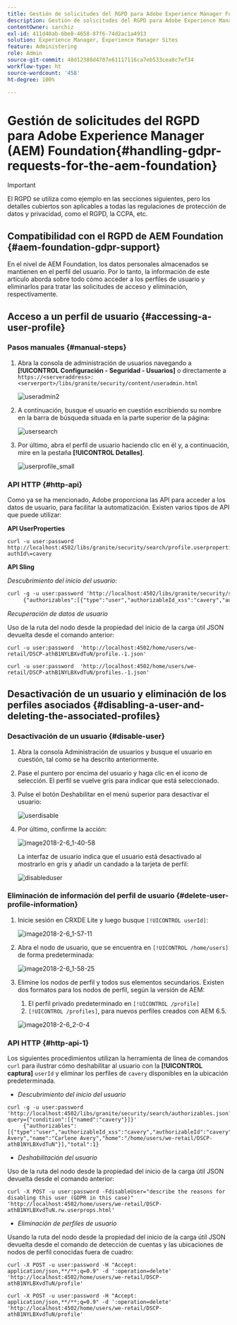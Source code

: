 ```yaml
---
title: Gestión de solicitudes del RGPD para Adobe Experience Manager Foundation
description: Gestión de solicitudes del RGPD para Adobe Experience Manager Foundation
contentOwner: sarchiz
exl-id: 411d40ab-6be8-4658-87f6-74d2ac1a4913
solution: Experience Manager, Experience Manager Sites
feature: Administering
role: Admin
source-git-commit: 48d12388d4707e61117116ca7eb533cea8c7ef34
workflow-type: ht
source-wordcount: '458'
ht-degree: 100%

---
```


# Gestión de solicitudes del RGPD para Adobe Experience Manager (AEM) Foundation{#handling-gdpr-requests-for-the-aem-foundation}

>[!IMPORTANT]
>
>El RGPD se utiliza como ejemplo en las secciones siguientes, pero los detalles cubiertos son aplicables a todas las regulaciones de protección de datos y privacidad, como el RGPD, la CCPA, etc.

## Compatibilidad con el RGPD de AEM Foundation {#aem-foundation-gdpr-support}

En el nivel de AEM Foundation, los datos personales almacenados se mantienen en el perfil del usuario. Por lo tanto, la información de este artículo aborda sobre todo cómo acceder a los perfiles de usuario y eliminarlos para tratar las solicitudes de acceso y eliminación, respectivamente.

## Acceso a un perfil de usuario {#accessing-a-user-profile}

### Pasos manuales {#manual-steps}

1. Abra la consola de administración de usuarios navegando a **[!UICONTROL Configuración - Seguridad - Usuarios]** o directamente a `https://<serveraddress>:<serverport>/libs/granite/security/content/useradmin.html`

   ![useradmin2](assets/useradmin2.png)

1. A continuación, busque el usuario en cuestión escribiendo su nombre en la barra de búsqueda situada en la parte superior de la página:

   ![usersearch](assets/usersearch.png)

1. Por último, abra el perfil de usuario haciendo clic en él y, a continuación, mire en la pestaña **[!UICONTROL Detalles]**.

   ![userprofile_small](assets/userprofile_small.png)

### API HTTP {#http-api}

Como ya se ha mencionado, Adobe proporciona las API para acceder a los datos de usuario, para facilitar la automatización. Existen varios tipos de API que puede utilizar:

**API UserProperties**

```shell
curl -u user:password http://localhost:4502/libs/granite/security/search/profile.userproperties.json\?authId\=cavery
```

**API Sling**

*Descubrimiento del inicio del usuario:*

```xml
curl -g -u user:password 'http://localhost:4502/libs/granite/security/search/authorizables.json?query={"condition":[{"named":"cavery"}]}'
     {"authorizables":[{"type":"user","authorizableId_xss":"cavery","authorizableId":"cavery","name_xss":"Carlene Avery","name":"Carlene Avery","home":"/home/users/we-retail/DSCP-athB1NYLBXvdTuN"}],"total":1}
```

*Recuperación de datos de usuario*

Uso de la ruta del nodo desde la propiedad del inicio de la carga útil JSON devuelta desde el comando anterior:

```shell
curl -u user:password  'http://localhost:4502/home/users/we-retail/DSCP-athB1NYLBXvdTuN/profile.-1.json'
```

```shell
curl -u user:password  'http://localhost:4502/home/users/we-retail/DSCP-athB1NYLBXvdTuN/profiles.-1.json'
```

## Desactivación de un usuario y eliminación de los perfiles asociados {#disabling-a-user-and-deleting-the-associated-profiles}

### Desactivación de un usuario {#disable-user}

1. Abra la consola Administración de usuarios y busque el usuario en cuestión, tal como se ha descrito anteriormente.
1. Pase el puntero por encima del usuario y haga clic en el icono de selección. El perfil se vuelve gris para indicar que está seleccionado.

1. Pulse el botón Deshabilitar en el menú superior para desactivar el usuario:

   ![userdisable](assets/userdisable.png)

1. Por último, confirme la acción:

   ![image2018-2-6_1-40-58](assets/image2018-2-6_1-40-58.png)

   La interfaz de usuario indica que el usuario está desactivado al mostrarlo en gris y añadir un candado a la tarjeta de perfil:

   ![disableduser](assets/disableduser.png)

### Eliminación de información del perfil de usuario {#delete-user-profile-information}

1. Inicie sesión en CRXDE Lite y luego busque `[!UICONTROL userId]`:

   ![image2018-2-6_1-57-11](assets/image2018-2-6_1-57-11.png)

1. Abra el nodo de usuario, que se encuentra en `[!UICONTROL /home/users]` de forma predeterminada:

   ![image2018-2-6_1-58-25](assets/image2018-2-6_1-58-25.png)

1. Elimine los nodos de perfil y todos sus elementos secundarios. Existen dos formatos para los nodos de perfil, según la versión de AEM:

   1. El perfil privado predeterminado en `[!UICONTROL /profile]`
   1. `[!UICONTROL /profiles]`, para nuevos perfiles creados con AEM 6.5.

   ![image2018-2-6_2-0-4](assets/image2018-2-6_2-0-4.png)

### API HTTP {#http-api-1}

Los siguientes procedimientos utilizan la herramienta de línea de comandos `curl` para ilustrar cómo deshabilitar al usuario con la **[!UICONTROL captura]** `userId` y eliminar los perfiles de `cavery` disponibles en la ubicación predeterminada.

* *Descubrimiento del inicio del usuario*

```shell
curl -g -u user:password 'http://localhost:4502/libs/granite/security/search/authorizables.json?query={"condition":[{"named":"cavery"}]}'
     {"authorizables":[{"type":"user","authorizableId_xss":"cavery","authorizableId":"cavery","name_xss":"Carlene Avery","name":"Carlene Avery","home":"/home/users/we-retail/DSCP-athB1NYLBXvdTuN"}],"total":1}
```

* *Deshabilitación del usuario*

Uso de la ruta del nodo desde la propiedad del inicio de la carga útil JSON devuelta desde el comando anterior:

```shell
curl -X POST -u user:password -FdisableUser="describe the reasons for disabling this user (GDPR in this case)" 'http://localhost:4502/home/users/we-retail/DSCP-athB1NYLBXvdTuN.rw.userprops.html'
```

* *Eliminación de perfiles de usuario*

Usando la ruta del nodo desde la propiedad del inicio de la carga útil JSON devuelta desde el comando de detección de cuentas y las ubicaciones de nodos de perfil conocidas fuera de cuadro:

```shell
curl -X POST -u user:password -H "Accept: application/json,**/**;q=0.9" -d ':operation=delete' 'http://localhost:4502/home/users/we-retail/DSCP-athB1NYLBXvdTuN/profile'
```

```shell
curl -X POST -u user:password -H "Accept: application/json,**/**;q=0.9" -d ':operation=delete' 'http://localhost:4502/home/users/we-retail/DSCP-athB1NYLBXvdTuN/profile'
```

